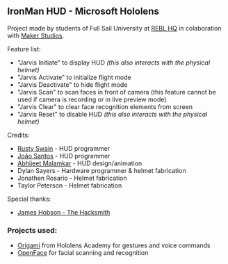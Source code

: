 ## IronMan HUD - Microsoft Hololens

Project made by students of Full Sail University at [REBL HQ](https://www.facebook.com/REBLHQ/) in colaboration with [Maker Studios](http://www.makerstudios.com/).

Feature list:

 * "Jarvis Initiate" to display HUD *(this also interacts with the physical helmet)*
 * "Jarvis Activate" to initialize flight mode
 * "Jarvis Deactivate" to hide flight mode
 * "Jarvis Scan" to scan faces in front of camera (this feature cannot be used if camera is recording or in live preview mode)
 * "Jarvis Clear" to clear face recognition elements from screen
 * "Jarvis Reset" to disable HUD *(this also interacts with the physical helmet)*

Credits:
* [Rusty Swain](https://github.com/RedstoneRusty) - HUD programmer
* [João Santos](https://github.com/xSmoking) - HUD programmer
* [Abhijeet Malamkar](https://github.com/abhimalamkar) - HUD design/animation
* Dylan Sayers - Hardware programmer & helmet fabrication
* Jonathen Rosario - Helmet fabrication
* Taylor Peterson - Helmet fabrication

Special thanks:
* [James Hobson - The Hacksmith](https://www.youtube.com/user/MstrJames)

### Projects used:

 * [Origami](https://github.com/kaiomagalhaes/hololens-academy-101/tree/master/Origami) from Hololens Academy for gestures and voice commands
 * [OpenFace](https://github.com/cmusatyalab/openface) for facial scanning and recognition
